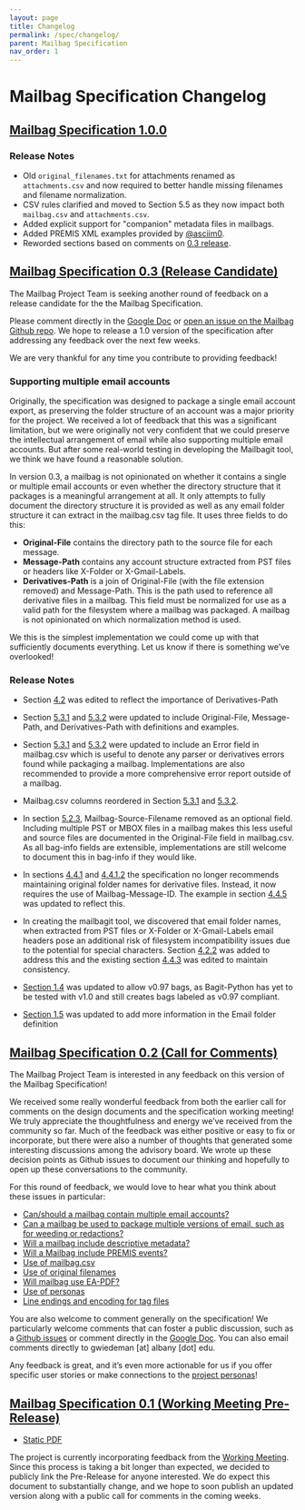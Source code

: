 ```yaml
---
layout: page
title: Changelog
permalink: /spec/changelog/
parent: Mailbag Specification
nav_order: 1
---
```


# Mailbag Specification Changelog

## [Mailbag Specification 1.0.0](https://github.com/UAlbanyArchives/mailbag-specification/tree/v1.0.0)

### Release Notes

* Old `original_filenames.txt` for attachments renamed as `attachments.csv` and now required to better handle missing filenames and filename normalization.
* CSV rules clarified and moved to Section 5.5 as they now impact both `mailbag.csv` and `attachments.csv`.
* Added explicit support for "companion" metadata files in mailbags.
* Added PREMIS XML examples provided by [@asciim0](https://github.com/asciim0).
* Reworded sections based on comments on [0.3 release](https://docs.google.com/document/d/1BZHklc6MKktXJBPcvFvlxLRoX8lCidFemflppqpUQ7s/edit#heading=h.7l1mpm88wrx5). 

## [Mailbag Specification 0.3 (Release Candidate)](https://docs.google.com/document/d/1BZHklc6MKktXJBPcvFvlxLRoX8lCidFemflppqpUQ7s)

The Mailbag Project Team is seeking another round of feedback on a release candidate for the the Mailbag Specification.

Please comment directly in the [Google Doc](https://docs.google.com/document/d/1BZHklc6MKktXJBPcvFvlxLRoX8lCidFemflppqpUQ7s) or [open an issue on the Mailbag Github repo](https://github.com/UAlbanyArchives/mailbag/issues?q=is%3Aopen+is%3Aissue+label%3ASpecification). We hope to release a 1.0 version of the specification after addressing any feedback over the next few weeks.

We are very thankful for any time you contribute to providing feedback!

### Supporting multiple email accounts

Originally, the specification was designed to package a single email account export, as preserving the folder structure of an account was a major priority for the project. We received a lot of feedback that this was a significant limitation, but we were originally not very confident that we could preserve the intellectual arrangement of email while also supporting multiple email accounts. But after some real-world testing in developing the Mailbagit tool, we think we have found a reasonable solution.

In version 0.3, a mailbag is not opinionated on whether it contains a single or multiple email accounts or even whether the directory structure that it packages is a meaningful arrangement at all. It only attempts to fully document the directory structure it is provided as well as any email folder structure it can extract in the mailbag.csv tag file. It uses three fields to do this:

* **Original-File** contains the directory path to the source file for each message.
* **Message-Path** contains any account structure extracted from PST files or headers like X-Folder or X-Gmail-Labels.
* **Derivatives-Path** is a join of Original-File (with the file extension removed) and Message-Path. This is the path used to reference all derivative files in a mailbag. This field must be normalized for use as a valid path for the filesystem where a mailbag was packaged. A mailbag is not opinionated on which normalization method is used.

We this is the simplest implementation we could come up with that sufficiently documents everything. Let us know if there is something we’ve overlooked!

### Release Notes

* Section [4.2](https://docs.google.com/document/d/1BZHklc6MKktXJBPcvFvlxLRoX8lCidFemflppqpUQ7s/edit#heading=h.t4w0fhjwrsqd) was edited to reflect the importance of Derivatives-Path

* Section [5.3.1](https://docs.google.com/document/d/1BZHklc6MKktXJBPcvFvlxLRoX8lCidFemflppqpUQ7s/edit#heading=h.9jushxrdueo0) and [5.3.2](https://docs.google.com/document/d/1BZHklc6MKktXJBPcvFvlxLRoX8lCidFemflppqpUQ7s/edit#heading=h.70gu3alwulyk) were updated to include Original-File, Message-Path, and Derivatives-Path with definitions and examples.

* Section [5.3.1](https://docs.google.com/document/d/1BZHklc6MKktXJBPcvFvlxLRoX8lCidFemflppqpUQ7s/edit#heading=h.9jushxrdueo0) and [5.3.2](https://docs.google.com/document/d/1BZHklc6MKktXJBPcvFvlxLRoX8lCidFemflppqpUQ7s/edit#heading=h.70gu3alwulyk) were updated to include an Error field in mailbag.csv which is useful to denote any parser or derivatives errors found while packaging a mailbag. Implementations are also recommended to provide a more comprehensive error report outside of a mailbag.

* Mailbag.csv columns reordered in Section [5.3.1](https://docs.google.com/document/d/1BZHklc6MKktXJBPcvFvlxLRoX8lCidFemflppqpUQ7s/edit#heading=h.9jushxrdueo0) and [5.3.2](https://docs.google.com/document/d/1BZHklc6MKktXJBPcvFvlxLRoX8lCidFemflppqpUQ7s/edit#heading=h.70gu3alwulyk).

* In section [5.2.3](https://docs.google.com/document/d/1BZHklc6MKktXJBPcvFvlxLRoX8lCidFemflppqpUQ7s/edit#heading=h.rqrp1fpyl84z), Mailbag-Source-Filename removed as an optional field. Including multiple PST or MBOX files in a mailbag makes this less useful and source files are documented in the Original-File field in mailbag.csv. As all bag-info fields are extensible, implementations are still welcome to document this in bag-info if they would like.

* In sections [4.4.1](https://docs.google.com/document/d/1BZHklc6MKktXJBPcvFvlxLRoX8lCidFemflppqpUQ7s/edit#heading=h.kg9oibl5xplj) and [4.4.1.2](https://docs.google.com/document/d/1BZHklc6MKktXJBPcvFvlxLRoX8lCidFemflppqpUQ7s/edit#heading=h.3giekbx1xbqw) the specification no longer recommends maintaining original folder names for derivative files. Instead, it now requires the use of Mailbag-Message-ID. The example in section [4.4.5](https://docs.google.com/document/d/1BZHklc6MKktXJBPcvFvlxLRoX8lCidFemflppqpUQ7s/edit#heading=h.hvsz4is8wa2o) was updated to reflect this.

* In creating the mailbagit tool, we discovered that email folder names, when extracted from PST files or X-Folder or X-Gmail-Labels email headers pose an additional risk of filesystem incompatibility issues due to the potential for special characters. Section [4.2.2](https://docs.google.com/document/d/1BZHklc6MKktXJBPcvFvlxLRoX8lCidFemflppqpUQ7s/edit#heading=h.77cboovq697l) was added to address this and the existing section [4.4.3](https://docs.google.com/document/d/1BZHklc6MKktXJBPcvFvlxLRoX8lCidFemflppqpUQ7s/edit#heading=h.jho5sd2cx0rt) was edited to maintain consistency.

* [Section 1.4](https://docs.google.com/document/d/1BZHklc6MKktXJBPcvFvlxLRoX8lCidFemflppqpUQ7s/edit#heading=h.i2ggtr8urws8) was updated to allow v0.97 bags, as Bagit-Python has yet to be tested with v1.0 and still creates bags labeled as v0.97 compliant.

* [Section 1.5](https://docs.google.com/document/d/1BZHklc6MKktXJBPcvFvlxLRoX8lCidFemflppqpUQ7s/edit#heading=h.inl77t9vizrb) was updated to add more information in the Email folder definition



## [Mailbag Specification 0.2 (Call for Comments)](https://docs.google.com/document/d/1X7pOHxxzZl6PyMAJWd7bIR11rE4FlKty3J7oI6ghAKo)

The Mailbag Project Team is interested in any feedback on this version of the Mailbag Specification!

We received some really wonderful feedback from both the earlier call for comments on the design documents and the specification working meeting! We truly appreciate the thoughtfulness and energy we’ve received from the community so far. Much of the feedback was either positive or easy to fix or incorporate, but there were also a number of thoughts that generated some interesting discussions among the advisory board. We wrote up these decision points as Github issues to document our thinking and hopefully to open up these conversations to the community.

For this round of feedback, we would love to hear what you think about these issues in particular:

* [Can/should a mailbag contain multiple email accounts?](https://github.com/UAlbanyArchives/mailbag/issues/2)
* [Can a mailbag be used to package multiple versions of email, such as for weeding or redactions?](https://github.com/UAlbanyArchives/mailbag/issues/3)
* [Will a mailbag include descriptive metadata?](https://github.com/UAlbanyArchives/mailbag/issues/4)
* [Will a Mailbag include PREMIS events?](https://github.com/UAlbanyArchives/mailbag/issues/5)
* [Use of mailbag.csv](https://github.com/UAlbanyArchives/mailbag/issues/6)
* [Use of original filenames](https://github.com/UAlbanyArchives/mailbag/issues/7)
* [Will mailbag use EA-PDF?](https://github.com/UAlbanyArchives/mailbag/issues/8)
* [Use of personas](https://github.com/UAlbanyArchives/mailbag/issues/9)
* [Line endings and encoding for tag files](https://github.com/UAlbanyArchives/mailbag/issues/10)

You are also welcome to comment generally on the specification! We particularly welcome comments that can foster a public discussion, such as a [Github issues](https://github.com/UAlbanyArchives/mailbag/issues) or comment directly in the [Google Doc]((https://docs.google.com/document/d/1X7pOHxxzZl6PyMAJWd7bIR11rE4FlKty3J7oI6ghAKo)). You can also email comments directly to gwiedeman [at] albany [dot] edu.

Any feedback is great, and it’s even more actionable for us if you offer specific user stories or make connections to the [project personas](https://archives.albany.edu/mailbag/personas/)!


## [Mailbag Specification 0.1 (Working Meeting Pre-Release)](https://docs.google.com/document/d/1XHSbmHsL-VW2IJzoJVTNjVh-E3RKnUpmvrZygJ8ls0A)

* [Static PDF](Mailbag_Specification_prerelease.pdf)

The project is currently incorporating feedback from the [Working Meeting](/mailbag/cfp). Since this process is taking a bit longer than expected, we decided to publicly  link the Pre-Release for anyone interested. We do expect this document to substantially change, and we hope to soon publish an updated version along with a public call for comments in the coming weeks.